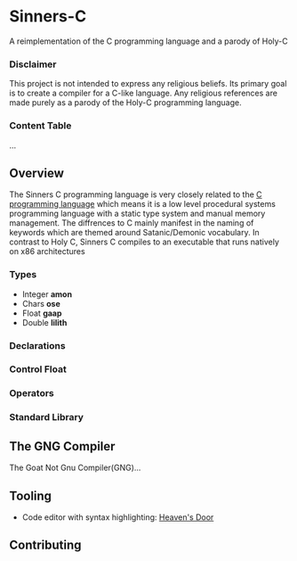 # Sinners-C

A reimplementation of the C programming language and a parody of Holy-C

### Disclaimer

This project is not intended to express any religious beliefs. Its primary goal is to create a compiler for a C-like language. Any religious references are made purely as a parody of the Holy-C programming language.

### Content Table
...

## Overview

The Sinners C programming language is very closely related to the [C programming language](https://en.wikipedia.org/wiki/C_(programming_language)) which means it is a low level procedural systems programming language with a static type system and manual memory management. The diffrences to C mainly manifest in the naming of keywords which are themed around Satanic/Demonic vocabulary. In contrast to Holy C, Sinners C compiles to an executable that runs natively on x86 architectures

### Types

- Integer **amon**
- Chars **ose**
- Float **gaap**
- Double **lilith**

### Declarations

### Control Float

### Operators

### Standard Library

## The GNG Compiler

The Goat Not Gnu Compiler(GNG)...

## Tooling

- Code editor with syntax highlighting: [Heaven's Door](https://github.com/Turtel216/Heavens-Door)

## Contributing
